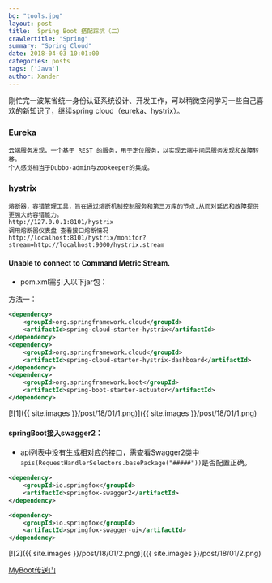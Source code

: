 ```yaml
---
bg: "tools.jpg"
layout: post
title:  Spring Boot 搭配踩坑（二）
crawlertitle: "Spring"
summary: "Spring Cloud"
date: 2018-04-03 10:01:00
categories: posts
tags: ['Java']
author: Xander
---
```


刚忙完一波某省统一身份认证系统设计、开发工作，可以稍微空闲学习一些自己喜欢的新知识了，继续spring cloud（eureka、hystrix）。


### Eureka

```text
云端服务发现，一个基于 REST 的服务，用于定位服务，以实现云端中间层服务发现和故障转移。
个人感觉相当于Dubbo-admin与zookeeper的集成。
```

### hystrix

```text
熔断器，容错管理工具，旨在通过熔断机制控制服务和第三方库的节点,从而对延迟和故障提供更强大的容错能力。
http://127.0.0.1:8101/hystrix
调用熔断器仪表盘 查看接口熔断情况
http://localhost:8101/hystrix/monitor?stream=http://localhost:9000/hystrix.stream
```

#### Unable to connect to Command Metric Stream.

* pom.xml需引入以下jar包：

方法一：
```xml
<dependency>
    <groupId>org.springframework.cloud</groupId>
    <artifactId>spring-cloud-starter-hystrix</artifactId>
</dependency>
<dependency>
    <groupId>org.springframework.cloud</groupId>
    <artifactId>spring-cloud-starter-hystrix-dashboard</artifactId>
</dependency>
<dependency>
    <groupId>org.springframework.boot</groupId>
    <artifactId>spring-boot-starter-actuator</artifactId>
</dependency>
```

[![1]({{ site.images }}/post/18/01/1.png)]({{ site.images }}/post/18/01/1.png)
 
#### springBoot接入swagger2：

* api列表中没有生成相对应的接口，需查看Swagger2类中
`apis(RequestHandlerSelectors.basePackage("#####"))`是否配置正确。

```xml
<dependency>
    <groupId>io.springfox</groupId>
    <artifactId>springfox-swagger2</artifactId>
</dependency>

<dependency>
    <groupId>io.springfox</groupId>
    <artifactId>springfox-swagger-ui</artifactId>
</dependency>
```



[![2]({{ site.images }}/post/18/01/2.png)]({{ site.images }}/post/18/01/2.png)

[MyBoot传送门](https://github.com/yyxiao/MyBoot)












